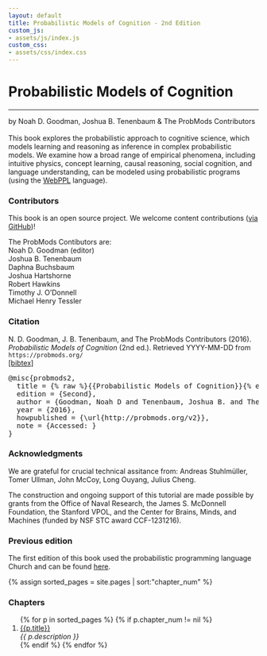 ```yaml
---
layout: default
title: Probabilistic Models of Cognition - 2nd Edition
custom_js:
- assets/js/index.js
custom_css:
- assets/css/index.css
---
```

 
<div id="header">
  <h1 id='title'>Probabilistic Models of Cognition</h1>
  <hr class='edition' />
  <span class="authors">by Noah D. Goodman, Joshua B. Tenenbaum <span class='ampersand'>&amp;</span> The ProbMods Contributors</span>
</div>

<br />
This book explores the probabilistic approach to cognitive science, which models learning and reasoning as inference in complex probabilistic models.
We examine how a broad range of empirical phenomena, including intuitive physics, concept learning, causal reasoning, social cognition, and language understanding, can be modeled using probabilistic programs (using the <a href='http://webppl.org'>WebPPL</a> language).

<div id='left'>

<h3>Contributors</h3>
<p>This book is an open source project. We welcome content contributions (<a href='https://github.com/probmods/probmods2'>via GitHub</a>)!</p>
<p>The ProbMods Contibutors are:<br/>
Noah D. Goodman (editor)<br/>
Joshua B. Tenenbaum<br/>
Daphna Buchsbaum<br/>
Joshua Hartshorne<br/>
Robert Hawkins<br/>
Timothy J. O’Donnell<br/>
Michael Henry Tessler<br/>
</p>

<h3>Citation</h3>
N. D. Goodman, J. B. Tenenbaum, and The ProbMods Contributors (2016). <i>Probabilistic Models of Cognition</i> (2nd ed.). Retrieved <span class="date">YYYY-MM-DD</span> from <code>https://probmods.org/</code><br /><a id="toggle-bibtex" href="#">[bibtex]</a>

<pre id="bibtex">
@misc{probmods2,
  title = {% raw %}{{Probabilistic Models of Cognition}}{% endraw %},
  edition = {Second},
  author = {Goodman, Noah D and Tenenbaum, Joshua B. and The ProbMods Contributors},
  year = {2016},
  howpublished = {\url{http://probmods.org/v2}},
  note = {Accessed: <span class="date"></span>}
}
</pre>

<h3>Acknowledgments</h3>

<p>We are grateful for crucial technical assitance from: Andreas Stuhlm&uuml;ller, Tomer Ullman, John McCoy, Long Ouyang, Julius Cheng.</p>

<p>The construction and ongoing support of this tutorial are made possible by grants from the Office of Naval Research, the James S. McDonnell Foundation, the Stanford VPOL, and the Center for Brains, Minds, and Machines (funded by NSF STC award CCF-1231216).</p>

<h3>Previous edition</h3>

The first edition of this book used the probabilistic programming language Church and can be found <a href="http://v1.probmods.org">here</a>.

</div>

{% assign sorted_pages = site.pages | sort:"chapter_num" %}

<div id="right">

<h3>Chapters</h3>
 
<ol>
{% for p in sorted_pages %}
      {% if p.chapter_num != nil %}
        <li><a href="{{ site.baseurl }}{{ p.url }}">{{p.title}}</a><br />
        <em>{{ p.description }}</em>
        </li>
      {% endif %}
{% endfor %}
</ol>


</div>
